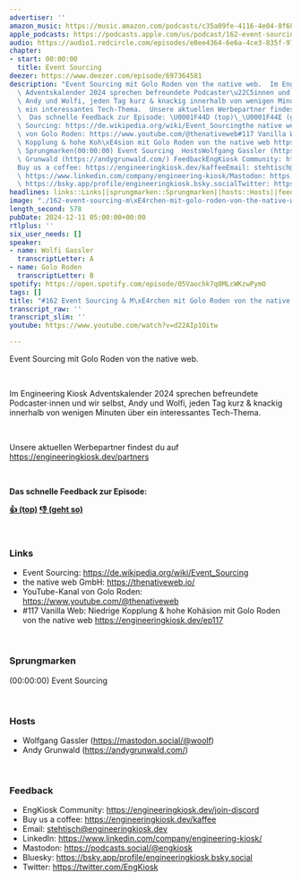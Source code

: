 ```yaml
---
advertiser: ''
amazon_music: https://music.amazon.com/podcasts/c35a09fe-4116-4e04-8f68-77d61b112e46/episodes/c492cf94-3317-47d1-9412-ff00d65fd32a/engineering-kiosk-162-event-sourcing-m%C3%A4rchen-mit-golo-roden-von-the-native-web
apple_podcasts: https://podcasts.apple.com/us/podcast/162-event-sourcing-m%C3%A4rchen-mit-golo-roden-von-the-native-web/id1603082924?i=1000679972978&uo=4
audio: https://audio1.redcircle.com/episodes/e0ee4364-6e6a-4ce3-835f-97271cdb2028/stream.mp3
chapter:
- start: 00:00:00
  title: Event Sourcing
deezer: https://www.deezer.com/episode/697364581
description: "Event Sourcing mit Golo Roden von the native web.  Im Engineering Kiosk\
  \ Adventskalender 2024 sprechen befreundete Podcaster\u22C5innen und wir selbst,\
  \ Andy und Wolfi, jeden Tag kurz & knackig innerhalb von wenigen Minuten \xFCber\
  \ ein interessantes Tech-Thema.  Unsere aktuellen Werbepartner findest du auf https://engineeringkiosk.dev/partners\
  \  Das schnelle Feedback zur Episode: \U0001F44D (top)\_\U0001F44E (geht so)  LinksEvent\
  \ Sourcing: https://de.wikipedia.org/wiki/Event_Sourcingthe native web GmbH: https://thenativeweb.io/YouTube-Kanal\
  \ von Golo Roden: https://www.youtube.com/@thenativeweb#117 Vanilla Web: Niedrige\
  \ Kopplung & hohe Koh\xE4sion mit Golo Roden von the native web https://engineeringkiosk.dev/ep117\_\
  \ Sprungmarken(00:00:00) Event Sourcing  HostsWolfgang Gassler (https://mastodon.social/@woolf)Andy\
  \ Grunwald (https://andygrunwald.com/) FeedbackEngKiosk Community: https://engineeringkiosk.dev/join-discord\_\
  Buy us a coffee: https://engineeringkiosk.dev/kaffeeEmail: stehtisch@engineeringkiosk.devLinkedIn:\
  \ https://www.linkedin.com/company/engineering-kiosk/Mastodon: https://podcasts.social/@engkioskBluesky:\
  \ https://bsky.app/profile/engineeringkiosk.bsky.socialTwitter: https://twitter.com/EngKiosk"
headlines: links::Links||sprungmarken::Sprungmarken||hosts::Hosts||feedback::Feedback
image: "./162-event-sourcing-m\xE4rchen-mit-golo-roden-von-the-native-web.jpg"
length_second: 578
pubDate: 2024-12-11 05:00:00+00:00
rtlplus: ''
six_user_needs: []
speaker:
- name: Wolfi Gassler
  transcriptLetter: A
- name: Golo Roden
  transcriptLetter: B
spotify: https://open.spotify.com/episode/05Vaochk7q0MLcWKzwPymO
tags: []
title: "#162 Event Sourcing & M\xE4rchen mit Golo Roden von the native web"
transcript_raw: ''
transcript_slim: ''
youtube: https://www.youtube.com/watch?v=d22AIp1Oitw

---
```

<p>Event Sourcing mit Golo Roden von the native web.</p><p><br></p><p>Im Engineering Kiosk Adventskalender 2024 sprechen befreundete Podcaster⋅innen und wir selbst, Andy und Wolfi, jeden Tag kurz &amp; knackig innerhalb von wenigen Minuten über ein interessantes Tech-Thema.</p><p><br></p><p>Unsere aktuellen Werbepartner findest du auf <a href="https://engineeringkiosk.dev/partners">https://engineeringkiosk.dev/partners</a></p><p><br></p><p><strong>Das schnelle Feedback zur Episode:</strong></p><p><a href="https://api.openpodcast.dev/feedback/162/upvote" rel="nofollow"><strong>👍 (top)</strong></a><strong> </strong><a href="https://api.openpodcast.dev/feedback/162/downvote" rel="nofollow"><strong>👎 (geht so)</strong></a></p><p><br></p><h3 id="links">Links</h3><ul><li>Event Sourcing: <a href="https://de.wikipedia.org/wiki/Event_Sourcing" rel="nofollow">https://de.wikipedia.org/wiki/Event_Sourcing</a></li><li>the native web GmbH: <a href="https://thenativeweb.io/" rel="nofollow">https://thenativeweb.io/</a></li><li>YouTube-Kanal von Golo Roden: <a href="https://www.youtube.com/@thenativeweb" rel="nofollow">https://www.youtube.com/@thenativeweb</a></li><li>#117 Vanilla Web: Niedrige Kopplung &amp; hohe Kohäsion mit Golo Roden von the native web <a href="https://engineeringkiosk.dev/ep117">https://engineeringkiosk.dev/ep117</a> </li></ul><p><br></p><h3 id="sprungmarken">Sprungmarken</h3><p>(00:00:00) Event Sourcing</p><p><br></p><h3 id="hosts">Hosts</h3><ul><li>Wolfgang Gassler (<a href="https://mastodon.social/@woolf" rel="nofollow">https://mastodon.social/@woolf</a>)</li><li>Andy Grunwald (<a href="https://andygrunwald.com/" rel="nofollow">https://andygrunwald.com/</a>)</li></ul><p><br></p><h3 id="feedback">Feedback</h3><ul><li>EngKiosk Community: <a href="https://engineeringkiosk.dev/join-discord">https://engineeringkiosk.dev/join-discord</a> </li><li>Buy us a coffee: <a href="https://engineeringkiosk.dev/kaffee">https://engineeringkiosk.dev/kaffee</a></li><li>Email: <a href="mailto:stehtisch@engineeringkiosk.dev" rel="nofollow">stehtisch@engineeringkiosk.dev</a></li><li>LinkedIn: <a href="https://www.linkedin.com/company/engineering-kiosk/" rel="nofollow">https://www.linkedin.com/company/engineering-kiosk/</a></li><li>Mastodon: <a href="https://podcasts.social/@engkiosk" rel="nofollow">https://podcasts.social/@engkiosk</a></li><li>Bluesky: <a href="https://bsky.app/profile/engineeringkiosk.bsky.social" rel="nofollow">https://bsky.app/profile/engineeringkiosk.bsky.social</a></li><li>Twitter: <a href="https://twitter.com/EngKiosk" rel="nofollow">https://twitter.com/EngKiosk</a></li></ul>